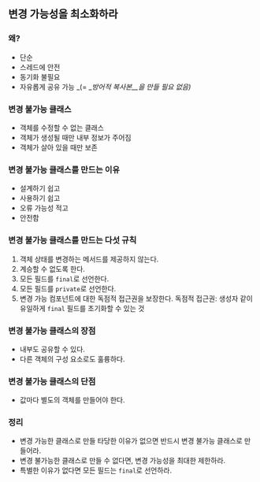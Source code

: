 ## 변경 가능성을 최소화하라

### 왜?

- 단순
- 스레드에 안전
- 동기화 불필요
- 자유롭게 공유 가능 _(= __방어적 복사본__을 만들 필요 없음)_

### 변경 불가능 클래스

- 객체를 수정할 수 없는 클래스
- 객체가 생성될 때만 내부 정보가 주어짐
- 객체가 살아 있을 때만 보존

### 변경 불가능 클래스를 만드는 이유

- 설계하기 쉽고
- 사용하기 쉽고
- 오류 가능성 적고
- 안전함

### 변경 불가능 클래스를 만드는 __다섯 규칙__

1. 객체 상태를 변경하는 메서드를 제공하지 않는다.
2. 계승할 수 없도록 한다.
3. 모든 필드를 `final`로 선언한다.
4. 모든 필드를 `private`로 선언한다.
5. 변경 가능 컴포넌트에 대한 독점적 접근권을 보장한다.
   독점적 접근권: 생성자 같이 유일하게 `final` 필드를 초기화할 수 있는 것

### 변경 불가능 클래스의 장점

- 내부도 공유할 수 있다.
- 다른 객체의 구성 요소로도 훌륭하다.

### 변경 불가능 클래스의 단점

- 값마다 별도의 객체를 만들어야 한다.

### 정리

- 변경 가능한 클래스로 만들 타당한 이유가 없으면 반드시 변경 불가능 클래스로 만들어라.
- 변경 불가능한 클래스로 만들 수 없다면, 변경 가능성을 최대한 제한하라.
- 특별한 이유가 없다면 모든 필드는 `final`로 선언하라.